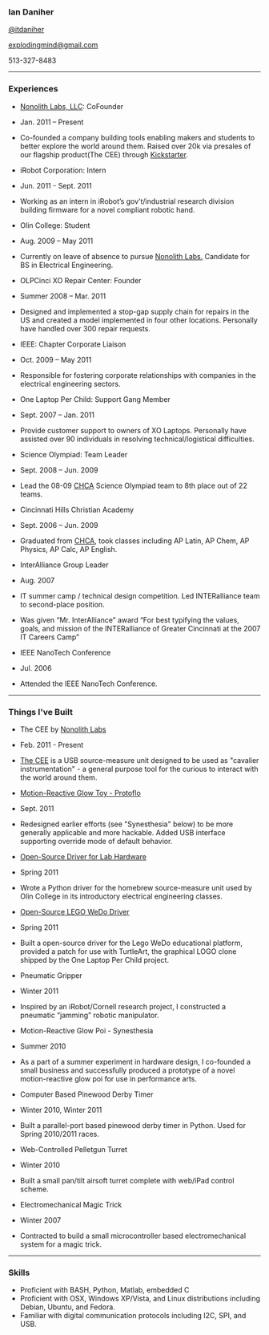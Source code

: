 ### Ian Daniher

[@itdaniher](http://twitter.com/itdaniher)

explodingmind@gmail.com

513-327-8483

-----

### Experiences

* [Nonolith Labs, LLC][Nonolith]: CoFounder
 * Jan. 2011 – Present
 * Co-founded a company building tools enabling  makers and students to better explore the world around them. Raised over 20k via presales of our flagship product(The CEE) through [Kickstarter](http://kickstarter.com).

* iRobot Corporation: Intern
 * Jun. 2011 - Sept. 2011
 * Working as an intern in iRobot’s gov’t/industrial research division building firmware for a novel compliant robotic hand.

* Olin College: Student
 * Aug. 2009 – May 2011
 * Currently on leave of absence to pursue [Nonolith Labs.][Nonolith] Candidate for BS in Electrical Engineering.

* OLPCinci XO Repair Center: Founder
 * Summer 2008 – Mar. 2011
 * Designed and implemented a stop-gap supply chain for repairs in the US and created a model implemented in four other locations. Personally have handled over 300 repair requests.

* IEEE: Chapter Corporate Liaison
 * Oct. 2009 – May 2011
 * Responsible for fostering corporate relationships with companies in the electrical engineering sectors.

* One Laptop Per Child: Support Gang Member
 * Sept. 2007 – Jan. 2011
 * Provide customer support to owners of XO Laptops. Personally have assisted over 90 individuals in resolving technical/logistical difficulties.

* Science Olympiad: Team Leader
 * Sept. 2008 – Jun. 2009 
 * Lead the 08-09 [CHCA][CHCA] Science Olympiad team to 8th place out of 22 teams.

* Cincinnati Hills Christian Academy
 * Sept. 2006 – Jun. 2009 
 * Graduated from [CHCA][CHCA], took classes including AP Latin, AP Chem, AP Physics, AP Calc, AP English.

* InterAlliance Group Leader
 * Aug. 2007
 * IT summer camp / technical design competition. Led INTERalliance team to second-place position.
 * Was given “Mr. InterAlliance” award “For best typifying the values, goals, and mission of the INTERalliance of Greater Cincinnati at the 2007 IT Careers Camp” 

* IEEE NanoTech Conference
 * Jul. 2006
 * Attended the IEEE NanoTech Conference.

-----

### Things I've Built

* The CEE by [Nonolith Labs][Nonolith]
 * Feb. 2011 - Present
 * [The CEE][CEE] is a USB source-measure unit designed to be used as "cavalier instrumentation" - a general purpose tool for the curious to interact with the world around them.

* [Motion-Reactive Glow Toy - Protoflo](http://github.com/itdaniher/protoflo)
 * Sept. 2011
 * Redesigned earlier efforts (see "Synesthesia" below) to be more generally applicable and more hackable. Added USB interface supporting override mode of default behavior.

* [Open-Source Driver for Lab Hardware](http://github.com/itdaniher/Olin-SMUs)
 * Spring 2011
 * Wrote a Python driver for the homebrew source-measure unit used by Olin College in its introductory electrical engineering classes.

* [Open-Source LEGO WeDo Driver](http://github.com/itdaniher/WeDoMore)
 * Spring 2011
 * Built a open-source driver for the Lego WeDo educational platform, provided a patch for use with TurtleArt, the graphical LOGO clone shipped by the One Laptop Per Child project.

* Pneumatic Gripper
 * Winter 2011
 * Inspired by an iRobot/Cornell research project, I constructed a pneumatic “jamming” robotic manipulator.

* Motion-Reactive Glow Poi - Synesthesia
 * Summer 2010
 * As a part of a summer experiment in hardware design, I co-founded a small business and successfully produced a prototype of a novel motion-reactive glow poi for use in performance arts.

* Computer Based Pinewood Derby Timer
 * Winter 2010, Winter 2011
 * Built a parallel-port based pinewood derby timer in Python. Used for Spring 2010/2011 races.

* Web-Controlled Pelletgun Turret
 * Winter 2010
 * Built a small pan/tilt airsoft turret complete with web/iPad control scheme.

* Electromechanical Magic Trick
 * Winter 2007
 * Contracted to build a small microcontroller based electromechanical system for a magic trick.

-----

### Skills

* Proficient with BASH, Python, Matlab, embedded C
* Proficient with OSX, Windows XP/Vista, and Linux distributions including Debian, Ubuntu, and Fedora.
* Familiar with digital communication protocols including I2C, SPI, and USB.

[Nonolith]: http://nonolithlabs.com/  "Nonolith Labs"
[CHCA]: http://www.chca-oh.org/ "Cincinnati Hills Christian Academy"
[CEE]: http://nonolithlabs.com/cee "The CEE"
